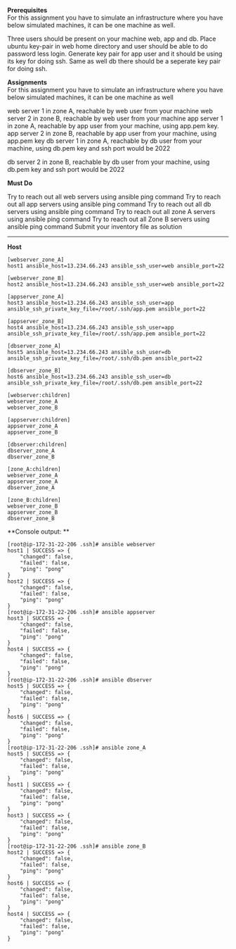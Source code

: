 **Prerequisites**  
For this assignment you have to simulate an infrastructure where you have below simulated machines, it can be one machine as well.

Three users should be present on your machine web, app and db.
Place ubuntu key-pair in web home directory and user should be able to do password less login.
Generate key pair for app user and it should be using its key for doing ssh.
Same as well db there should be a seperate key pair for doing ssh.


**Assignments**  
For this assignment you have to simulate an infrastructure where you have below simulated machines, it can be one machine as well

web server 1 in zone A, reachable by web user from your machine
web server 2 in zone B, reachable by web user from your machine
app server 1 in zone A, reachable by app user from your machine, using app.pem key.
app server 2 in zone B, reachable by app user from your machine, using app.pem key
db server 1 in zone A, reachable by db user from your machine, using db.pem key and ssh port would be 2022

db server 2 in zone B, reachable by db user from your machine, using db.pem key and ssh port would be 2022



**Must Do**  

Try to reach out all web servers using ansible ping command
Try to reach out all app servers using ansible ping command
Try to reach out all db servers using ansible ping command
Try to reach out all zone A servers using ansible ping command
Try to reach out all Zone B servers using ansible ping command
Submit your inventory file as solution    

---------------------------------------------------------------------------------------------------------------------------------  
**Host**  
```
[webserver_zone_A]
host1 ansible_host=13.234.66.243 ansible_ssh_user=web ansible_port=22

[webserver_zone_B]
host2 ansible_host=13.234.66.243 ansible_ssh_user=web ansible_port=22

[appserver_zone_A]
host3 ansible_host=13.234.66.243 ansible_ssh_user=app ansible_ssh_private_key_file=/root/.ssh/app.pem ansible_port=22

[appserver_zone_B]
host4 ansible_host=13.234.66.243 ansible_ssh_user=app ansible_ssh_private_key_file=/root/.ssh/app.pem ansible_port=22

[dbserver_zone_A]
host5 ansible_host=13.234.66.243 ansible_ssh_user=db ansible_ssh_private_key_file=/root/.ssh/db.pem ansible_port=22

[dbserver_zone_B]
host6 ansible_host=13.234.66.243 ansible_ssh_user=db ansible_ssh_private_key_file=/root/.ssh/db.pem ansible_port=22

[webserver:children]
webserver_zone_A
webserver_zone_B

[appserver:children]
appserver_zone_A
appserver_zone_B

[dbserver:children]
dbserver_zone_A
dbserver_zone_B

[zone_A:children]
webserver_zone_A
appserver_zone_A
dbserver_zone_A

[zone_B:children]
webserver_zone_B
appserver_zone_B
dbserver_zone_B
```



**Console output: **   

```
[root@ip-172-31-22-206 .ssh]# ansible webserver
host1 | SUCCESS => {
    "changed": false,
    "failed": false,
    "ping": "pong"
}
host2 | SUCCESS => {
    "changed": false,
    "failed": false,
    "ping": "pong"
}
[root@ip-172-31-22-206 .ssh]# ansible appserver
host3 | SUCCESS => {
    "changed": false,
    "failed": false,
    "ping": "pong"
}
host4 | SUCCESS => {
    "changed": false,
    "failed": false,
    "ping": "pong"
}
[root@ip-172-31-22-206 .ssh]# ansible dbserver
host5 | SUCCESS => {
    "changed": false,
    "failed": false,
    "ping": "pong"
}
host6 | SUCCESS => {
    "changed": false,
    "failed": false,
    "ping": "pong"
}
[root@ip-172-31-22-206 .ssh]# ansible zone_A
host5 | SUCCESS => {
    "changed": false,
    "failed": false,
    "ping": "pong"
}
host1 | SUCCESS => {
    "changed": false,
    "failed": false,
    "ping": "pong"
}
host3 | SUCCESS => {
    "changed": false,
    "failed": false,
    "ping": "pong"
}
[root@ip-172-31-22-206 .ssh]# ansible zone_B
host2 | SUCCESS => {
    "changed": false,
    "failed": false,
    "ping": "pong"
}
host6 | SUCCESS => {
    "changed": false,
    "failed": false,
    "ping": "pong"
}
host4 | SUCCESS => {
    "changed": false,
    "failed": false,
    "ping": "pong"
}
```
